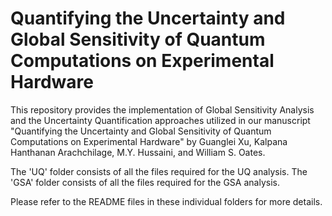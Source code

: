 # Quantifying the Uncertainty and Global Sensitivity of Quantum Computations on Experimental Hardware

This repository provides the implementation of Global Sensitivity Analysis and the Uncertainty Quantification approaches utilized in our manuscript "Quantifying the Uncertainty and Global Sensitivity of Quantum Computations on Experimental Hardware" by Guanglei Xu, Kalpana Hanthanan Arachchilage, M.Y. Hussaini, and William S. Oates. 

The 'UQ' folder consists of all the files required for the UQ analysis. 
The 'GSA' folder consists of all the files required for the GSA analysis. 

Please refer to the README files in these individual folders for more details. 
